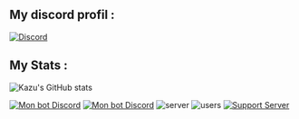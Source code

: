 

## My discord profil : 

[![Discord](https://lanyard.cnrad.dev/api/1001131894978658355)](https://discord.com/users/1001131894978658355) 


## My Stats : 


![Kazu's GitHub stats](https://github-readme-stats.vercel.app/api?username=kazuto0404&show_icons=true&theme=radical)

[![Mon bot Discord](https://img.shields.io/badge/add%20Bot-Asuu-blue?style=flat-square&logo=discord&logoColor=white)](https://discord.com/api/oauth2/authorize?client_id=1076481062181535804&permissions=-1&scope=bot)
[![Mon bot Discord](https://cdn.discordapp.com/avatars/1076481062181535804/618dca32ff45f3a761787b2a1d0d9d26.png?size=60)](https://discord.com/api/oauth2/authorize?client_id=1076481062181535804&permissions=-1&scope=bot)
![server](https://badgen.net/badge/Serveurs/100-/green)
![users](https://badgen.net/badge/Utilisateurs/1k+/green) [![Support Server](https://badgen.net/badge/Support_Server/Support%20Server/56a7f2?icon=discord&labelColor=black&label)](https://discord.gg/sao)











